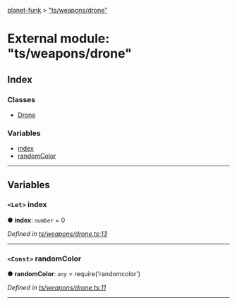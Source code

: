 [planet-funk](../README.md) > ["ts/weapons/drone"](../modules/_ts_weapons_drone_.md)

# External module: "ts/weapons/drone"

## Index

### Classes

* [Drone](../classes/_ts_weapons_drone_.drone.md)

### Variables

* [index](_ts_weapons_drone_.md#index)
* [randomColor](_ts_weapons_drone_.md#randomcolor)

---

## Variables

<a id="index"></a>

### `<Let>` index

**● index**: *`number`* = 0

*Defined in [ts/weapons/drone.ts:13](https://github.com/WilliamRADFunk/planet-funk/blob/1ee2f92/src/ts/weapons/drone.ts#L13)*

___
<a id="randomcolor"></a>

### `<Const>` randomColor

**● randomColor**: *`any`* =  require('randomcolor')

*Defined in [ts/weapons/drone.ts:11](https://github.com/WilliamRADFunk/planet-funk/blob/1ee2f92/src/ts/weapons/drone.ts#L11)*

___

